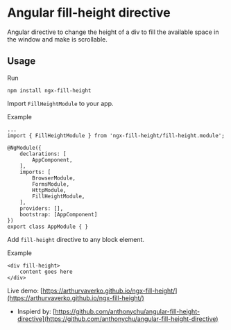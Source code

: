 Angular fill-height directive
====

Angular directive to change the height of a div to fill the available space in the window and make is scrollable.

Usage
----
Run

	npm install ngx-fill-height

Import `FillHeightModule` to your app.

Example
	
	...
	import { FillHeightModule } from 'ngx-fill-height/fill-height.module';

	@NgModule({
		declarations: [
			AppComponent,
		],
		imports: [
			BrowserModule,
			FormsModule,
			HttpModule,
			FillHeightModule,
		],
		providers: [],
		bootstrap: [AppComponent]
	})
	export class AppModule { }


Add `fill-height` directive to any block element.

Example


    <div fill-height>
        content goes here
    </div>


Live demo: [https://arthurvaverko.github.io/ngx-fill-height/](https://arthurvaverko.github.io/ngx-fill-height/)

* Inspierd by: [https://github.com/anthonychu/angular-fill-height-directive](https://github.com/anthonychu/angular-fill-height-directive)